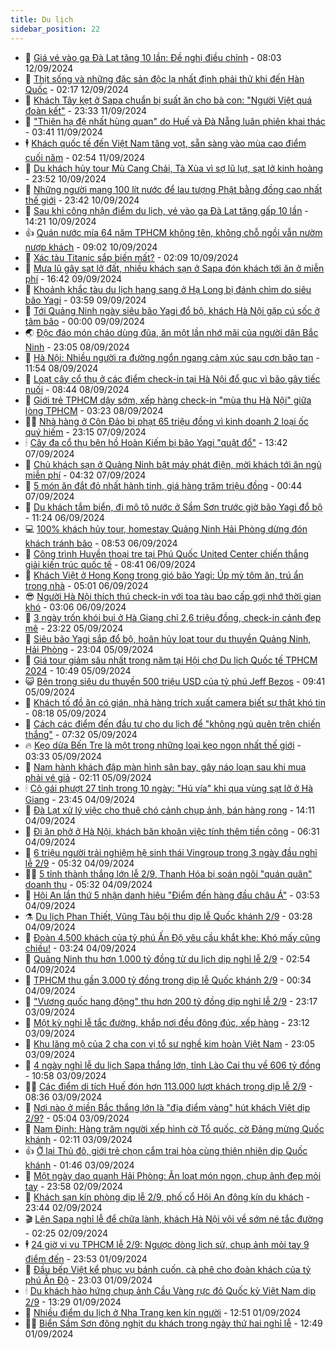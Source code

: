 ```yaml
---
title: Du lịch
sidebar_position: 22
---
```


<!-- dantri-du-lich:START -->
- 🥰 [Giá vé vào ga Đà Lạt tăng 10 lần: Đề nghị điều chỉnh](https://dantri.com.vn/du-lich/gia-ve-vao-ga-da-lat-tang-10-lan-de-nghi-dieu-chinh-20240912083638982.htm) - 08:03 12/09/2024
- 🥰 [Thịt sống và những đặc sản độc lạ nhất định phải thử khi đến Hàn Quốc](https://dantri.com.vn/du-lich/thit-song-va-nhung-dac-san-doc-la-nhat-dinh-phai-thu-khi-den-han-quoc-20240912004510390.htm) - 02:17 12/09/2024
- 🐻 [Khách Tây kẹt ở Sapa chuẩn bị suất ăn cho bà con: &quot;Người Việt quá đoàn kết&quot;](https://dantri.com.vn/du-lich/khach-tay-ket-o-sapa-chuan-bi-suat-an-cho-ba-con-nguoi-viet-qua-doan-ket-20240912002306230.htm) - 23:33 11/09/2024
- 🤩 [&quot;Thiên hạ đệ nhất hùng quan&quot; do Huế và Đà Nẵng luân phiên khai thác](https://dantri.com.vn/du-lich/thien-ha-de-nhat-hung-quan-do-hue-va-da-nang-luan-phien-khai-thac-20240911080711777.htm) - 03:41 11/09/2024
- 🕴 [Khách quốc tế đến Việt Nam tăng vọt, sẵn sàng vào mùa cao điểm cuối năm](https://dantri.com.vn/du-lich/khach-quoc-te-den-viet-nam-tang-vot-san-sang-vao-mua-cao-diem-cuoi-nam-20240911091552739.htm) - 02:54 11/09/2024
- 🤩 [Du khách hủy tour Mù Cang Chải, Tà Xùa vì sợ lũ lụt, sạt lở kinh hoàng](https://dantri.com.vn/du-lich/du-khach-huy-tour-mu-cang-chai-ta-xua-vi-so-lu-lut-sat-lo-kinh-hoang-20240910181544178.htm) - 23:52 10/09/2024
- 🤠 [Những người mang 100 lít nước để lau tượng Phật bằng đồng cao nhất thế giới](https://dantri.com.vn/du-lich/nhung-nguoi-mang-100-lit-nuoc-de-lau-tuong-phat-bang-dong-cao-nhat-the-gioi-20240910233736286.htm) - 23:42 10/09/2024
- 💪 [Sau khi công nhận điểm du lịch, vé vào ga Đà Lạt tăng gấp 10 lần](https://dantri.com.vn/du-lich/sau-khi-cong-nhan-diem-du-lich-ve-vao-ga-da-lat-tang-gap-10-lan-20240910192118091.htm) - 14:21 10/09/2024
- 👍 [Quán nước mía 64 năm TPHCM không tên, không chỗ ngồi vẫn nườm nượp khách](https://dantri.com.vn/du-lich/quan-nuoc-mia-64-nam-tphcm-khong-ten-khong-cho-ngoi-van-nuom-nuop-khach-20240909204605065.htm) - 09:02 10/09/2024
- 🚦 [Xác tàu Titanic sắp biến mất?](https://dantri.com.vn/du-lich/xac-tau-titanic-sap-bien-mat-20240906172641142.htm) - 02:09 10/09/2024
- 💪 [Mưa lũ gây sạt lở đất, nhiều khách sạn ở Sapa đón khách tới ăn ở miễn phí](https://dantri.com.vn/du-lich/mua-lu-gay-sat-lo-dat-nhieu-khach-san-o-sapa-don-khach-toi-an-o-mien-phi-20240909233841847.htm) - 16:42 09/09/2024
- 💃 [Khoảnh khắc tàu du lịch hạng sang ở Hạ Long bị đánh chìm do siêu bão Yagi](https://dantri.com.vn/du-lich/khoanh-khac-tau-du-lich-hang-sang-o-ha-long-bi-danh-chim-do-sieu-bao-yagi-20240909105340436.htm) - 03:59 09/09/2024
- 👺 [Tới Quảng Ninh ngày siêu bão Yagi đổ bộ, khách Hà Nội gặp cú sốc ở tâm bão](https://dantri.com.vn/du-lich/toi-quang-ninh-ngay-sieu-bao-yagi-do-bo-khach-ha-noi-gap-cu-soc-o-tam-bao-20240908181918424.htm) - 00:00 09/09/2024
- 🌏 [Độc đáo món cháo dùng đũa, ăn một lần nhớ mãi của người dân Bắc Ninh](https://dantri.com.vn/du-lich/doc-dao-mon-chao-dung-dua-an-mot-lan-nho-mai-cua-nguoi-dan-bac-ninh-20240907175332646.htm) - 23:05 08/09/2024
- 🎡 [Hà Nội: Nhiều người ra đường ngổn ngang cảm xúc sau cơn bão tan](https://dantri.com.vn/du-lich/ha-noi-nhieu-nguoi-ra-duong-ngon-ngang-cam-xuc-sau-con-bao-tan-20240908165711136.htm) - 11:54 08/09/2024
- 🧰 [Loạt cây cổ thụ ở các điểm check-in tại Hà Nội đổ gục vì bão gây tiếc nuối](https://dantri.com.vn/du-lich/loat-cay-co-thu-o-cac-diem-check-in-tai-ha-noi-do-guc-vi-bao-gay-tiec-nuoi-20240908153457174.htm) - 08:44 08/09/2024
- 💂 [Giới trẻ TPHCM dậy sớm, xếp hàng check-in &quot;mùa thu Hà Nội&quot; giữa lòng TPHCM](https://dantri.com.vn/du-lich/gioi-tre-tphcm-day-som-xep-hang-check-in-mua-thu-ha-noi-giua-long-tphcm-20240829171018734.htm) - 03:23 08/09/2024
- 🧑‍🏫 [Nhà hàng ở Côn Đảo bị phạt 65 triệu đồng vì kinh doanh 2 loại ốc quý hiếm](https://dantri.com.vn/du-lich/nha-hang-o-con-dao-bi-phat-65-trieu-dong-vi-kinh-doanh-2-loai-oc-quy-hiem-20240907172134233.htm) - 23:15 07/09/2024
- 🕯 [Cây đa cổ thụ bên hồ Hoàn Kiếm bị bão Yagi &quot;quật đổ&quot;](https://dantri.com.vn/du-lich/cay-da-co-thu-ben-ho-hoan-kiem-bi-bao-yagi-quat-do-20240907201327698.htm) - 13:42 07/09/2024
- 👀 [Chủ khách sạn ở Quảng Ninh bật máy phát điện, mời khách tới ăn ngủ miễn phí](https://dantri.com.vn/du-lich/chu-khach-san-o-quang-ninh-bat-may-phat-dien-moi-khach-toi-an-ngu-mien-phi-20240907111914108.htm) - 04:32 07/09/2024
- 🎉 [5 món ăn đắt đỏ nhất hành tinh, giá hàng trăm triệu đồng](https://dantri.com.vn/du-lich/5-mon-an-dat-do-nhat-hanh-tinh-gia-hang-tram-trieu-dong-20240907021741037.htm) - 00:44 07/09/2024
- 🌊 [Du khách tắm biển, đi mô tô nước ở Sầm Sơn trước giờ bão Yagi đổ bộ](https://dantri.com.vn/du-lich/du-khach-tam-bien-di-mo-to-nuoc-o-sam-son-truoc-gio-bao-yagi-do-bo-20240906164254922.htm) - 11:24 06/09/2024
- 💻 [100% khách hủy tour, homestay Quảng Ninh Hải Phòng dừng đón khách tránh bão](https://dantri.com.vn/du-lich/100-khach-huy-tour-homestay-quang-ninh-hai-phong-dung-don-khach-tranh-bao-20240906150908541.htm) - 08:53 06/09/2024
- 💪 [Công trình Huyền thoại tre tại Phú Quốc United Center chiến thắng giải kiến trúc quốc tế](https://dantri.com.vn/du-lich/cong-trinh-huyen-thoai-tre-tai-phu-quoc-united-center-chien-thang-giai-kien-truc-quoc-te-20240906150423094.htm) - 08:41 06/09/2024
- 👺 [Khách Việt ở Hong Kong trong gió bão Yagi: Úp mỳ tôm ăn, trú ẩn trong nhà](https://dantri.com.vn/du-lich/khach-viet-o-hong-kong-trong-gio-bao-yagi-up-my-tom-an-tru-an-trong-nha-20240906113941119.htm) - 05:01 06/09/2024
- 😎 [Người Hà Nội thích thú check-in với toa tàu bao cấp gợi nhớ thời gian khó](https://dantri.com.vn/du-lich/nguoi-ha-noi-thich-thu-check-in-voi-toa-tau-bao-cap-goi-nho-thoi-gian-kho-20240905204602684.htm) - 03:06 06/09/2024
- 🌋 [3 ngày trốn khói bụi ở Hà Giang chỉ 2,6 triệu đồng, check-in cảnh đẹp mê](https://dantri.com.vn/du-lich/3-ngay-tron-khoi-bui-o-ha-giang-chi-26-trieu-dong-check-in-canh-dep-me-20240831151218247.htm) - 23:22 05/09/2024
- 🌝 [Siêu bão Yagi sắp đổ bộ, hoãn hủy loạt tour du thuyền Quảng Ninh, Hải Phòng](https://dantri.com.vn/du-lich/sieu-bao-yagi-sap-do-bo-hoan-huy-loat-tour-du-thuyen-quang-ninh-hai-phong-20240905173630890.htm) - 23:04 05/09/2024
- 🧠 [Giá tour giảm sâu nhất trong năm tại Hội chợ Du lịch Quốc tế TPHCM 2024](https://dantri.com.vn/du-lich/gia-tour-giam-sau-nhat-trong-nam-tai-hoi-cho-du-lich-quoc-te-tphcm-2024-20240905143453504.htm) - 10:49 05/09/2024
- 😺 [Bên trong siêu du thuyền 500 triệu USD của tỷ phú Jeff Bezos](https://dantri.com.vn/du-lich/ben-trong-sieu-du-thuyen-500-trieu-usd-cua-ty-phu-jeff-bezos-20240905160727604.htm) - 09:41 05/09/2024
- 💂 [Khách tố đồ ăn có gián, nhà hàng trích xuất camera biết sự thật khó tin](https://dantri.com.vn/du-lich/khach-to-do-an-co-gian-nha-hang-trich-xuat-camera-biet-su-that-kho-tin-20240905140737105.htm) - 08:18 05/09/2024
- 🌮 [Cách các điểm đến đầu tư cho du lịch để &quot;không ngủ quên trên chiến thắng&quot;](https://dantri.com.vn/du-lich/cach-cac-diem-den-dau-tu-cho-du-lich-de-khong-ngu-quen-tren-chien-thang-20240905114602600.htm) - 07:32 05/09/2024
- 🔥 [Kẹo dừa Bến Tre là một trong những loại kẹo ngon nhất thế giới](https://dantri.com.vn/du-lich/keo-dua-ben-tre-la-mot-trong-nhung-loai-keo-ngon-nhat-the-gioi-20240905095331590.htm) - 03:33 05/09/2024
- 🦏 [Nam hành khách đập màn hình sân bay, gây náo loạn sau khi mua phải vé giả](https://dantri.com.vn/du-lich/nam-hanh-khach-dap-man-hinh-san-bay-gay-nao-loan-sau-khi-mua-phai-ve-gia-20240903183354732.htm) - 02:11 05/09/2024
- 🕯 [Cô gái phượt 27 tỉnh trong 10 ngày: &quot;Hú vía&quot; khi qua vùng sạt lở ở Hà Giang](https://dantri.com.vn/du-lich/co-gai-phuot-27-tinh-trong-10-ngay-hu-via-khi-qua-vung-sat-lo-o-ha-giang-20240830191152603.htm) - 23:45 04/09/2024
- 🐻 [Đà Lạt xử lý việc cho thuê chó cảnh chụp ảnh, bán hàng rong](https://dantri.com.vn/du-lich/da-lat-xu-ly-viec-cho-thue-cho-canh-chup-anh-ban-hang-rong-20240904193930865.htm) - 14:11 04/09/2024
- 🥸 [Đi ăn phở ở Hà Nội, khách băn khoăn việc tính thêm tiền công](https://dantri.com.vn/du-lich/di-an-pho-o-ha-noi-khach-ban-khoan-viec-tinh-them-tien-cong-20240904130410662.htm) - 06:31 04/09/2024
- 💂 [6 triệu người trải nghiệm hệ sinh thái Vingroup trong 3 ngày đầu nghỉ lễ 2/9](https://dantri.com.vn/du-lich/6-trieu-nguoi-trai-nghiem-he-sinh-thai-vingroup-trong-3-ngay-dau-nghi-le-29-20240904122150436.htm) - 05:32 04/09/2024
- 🧑‍💻 [5 tỉnh thành thắng lớn lễ 2/9, Thanh Hóa bị soán ngôi &quot;quán quân&quot; doanh thu](https://dantri.com.vn/du-lich/5-tinh-thanh-thang-lon-le-29-thanh-hoa-bi-soan-ngoi-quan-quan-doanh-thu-20240904121711118.htm) - 05:32 04/09/2024
- 💪 [Hội An lần thứ 5 nhận danh hiệu &quot;Điểm đến hàng đầu châu Á&quot;](https://dantri.com.vn/du-lich/hoi-an-lan-thu-5-nhan-danh-hieu-diem-den-hang-dau-chau-a-20240904080258807.htm) - 03:53 04/09/2024
- ⚗️ [Du lịch Phan Thiết, Vũng Tàu bội thu dịp lễ Quốc khánh 2/9](https://dantri.com.vn/du-lich/du-lich-phan-thiet-vung-tau-boi-thu-dip-le-quoc-khanh-29-20240903180900385.htm) - 03:28 04/09/2024
- 🌁 [Đoàn 4.500 khách của tỷ phú Ấn Độ yêu cầu khắt khe: Khó mấy cũng chiều!](https://dantri.com.vn/du-lich/doan-4500-khach-cua-ty-phu-an-do-yeu-cau-khat-khe-kho-may-cung-chieu-20240903153024800.htm) - 03:24 04/09/2024
- 🧰 [Quảng Ninh thu hơn 1.000 tỷ đồng từ du lịch dịp nghỉ lễ 2/9](https://dantri.com.vn/du-lich/quang-ninh-thu-hon-1000-ty-dong-tu-du-lich-dip-nghi-le-29-20240904081101770.htm) - 02:54 04/09/2024
- 🧰 [TPHCM thu gần 3.000 tỷ đồng trong dịp lễ Quốc khánh 2/9](https://dantri.com.vn/du-lich/tphcm-thu-gan-3000-ty-dong-trong-dip-le-quoc-khanh-29-20240903210414101.htm) - 00:34 04/09/2024
- 🎉 [&quot;Vương quốc hang động&quot; thu hơn 200 tỷ đồng dịp nghỉ lễ 2/9](https://dantri.com.vn/du-lich/vuong-quoc-hang-dong-thu-hon-200-ty-dong-dip-nghi-le-29-20240903193220135.htm) - 23:17 03/09/2024
- 🤩 [Một kỳ nghỉ lễ tắc đường, khắp nơi đều đông đúc, xếp hàng](https://dantri.com.vn/du-lich/mot-ky-nghi-le-tac-duong-khap-noi-deu-dong-duc-xep-hang-20240904053904332.htm) - 23:12 03/09/2024
- 👺 [Khu lăng mộ của 2 cha con vị tổ sư nghề kim hoàn Việt Nam](https://dantri.com.vn/du-lich/khu-lang-mo-cua-2-cha-con-vi-to-su-nghe-kim-hoan-viet-nam-20240901123629436.htm) - 23:05 03/09/2024
- 🧠 [4 ngày nghỉ lễ du lịch Sapa thắng lớn, tỉnh Lào Cai thu về 606 tỷ đồng](https://dantri.com.vn/du-lich/4-ngay-nghi-le-du-lich-sapa-thang-lon-tinh-lao-cai-thu-ve-606-ty-dong-20240903154136531.htm) - 10:58 03/09/2024
- 👨‍🏫 [Các điểm di tích Huế đón hơn 113.000 lượt khách trong dịp lễ 2/9](https://dantri.com.vn/du-lich/cac-diem-di-tich-hue-don-hon-113000-luot-khach-trong-dip-le-29-20240903112158563.htm) - 08:36 03/09/2024
- 🦅 [Nơi nào ở miền Bắc thắng lớn là &quot;địa điểm vàng&quot; hút khách Việt dịp 2/9?](https://dantri.com.vn/du-lich/noi-nao-o-mien-bac-thang-lon-la-dia-diem-vang-hut-khach-viet-dip-29-20240903105439472.htm) - 05:04 03/09/2024
- 🌊 [Nam Định: Hàng trăm người xếp hình cờ Tổ quốc, cờ Đảng mừng Quốc khánh](https://dantri.com.vn/du-lich/nam-dinh-hang-tram-nguoi-xep-hinh-co-to-quoc-co-dang-mung-quoc-khanh-20240902164917249.htm) - 02:11 03/09/2024
- 👍 [Ở lại Thủ đô, giới trẻ chọn cắm trại hòa cùng thiên nhiên dịp Quốc khánh](https://dantri.com.vn/du-lich/o-lai-thu-do-gioi-tre-chon-cam-trai-hoa-cung-thien-nhien-dip-quoc-khanh-20240902183057008.htm) - 01:46 03/09/2024
- 🫶 [Một ngày dạo quanh Hải Phòng: Ăn loạt món ngon, chụp ảnh đẹp mỏi tay](https://dantri.com.vn/du-lich/mot-ngay-dao-quanh-hai-phong-an-loat-mon-ngon-chup-anh-dep-moi-tay-20240901154936928.htm) - 23:58 02/09/2024
- 💯 [Khách sạn kín phòng dịp lễ 2/9, phố cổ Hội An đông kín du khách](https://dantri.com.vn/du-lich/khach-san-kin-phong-dip-le-29-pho-co-hoi-an-dong-kin-du-khach-20240719170333280.htm) - 23:44 02/09/2024
- 🎬 [Lên Sapa nghỉ lễ để chữa lành, khách Hà Nội vội về sớm né tắc đường](https://dantri.com.vn/du-lich/len-sapa-nghi-le-de-chua-lanh-khach-ha-noi-voi-ve-som-ne-tac-duong-20240901233246404.htm) - 02:25 02/09/2024
- 🕴 [24 giờ vi vu TPHCM lễ 2/9: Ngược dòng lịch sử, chụp ảnh mỏi tay 9 điểm đến](https://dantri.com.vn/du-lich/24-gio-vi-vu-tphcm-le-29-nguoc-dong-lich-su-chup-anh-moi-tay-9-diem-den-20240901194507463.htm) - 23:53 01/09/2024
- 🦅 [Đầu bếp Việt kể phục vụ bánh cuốn, cà phê cho đoàn khách của tỷ phú Ấn Độ](https://dantri.com.vn/du-lich/dau-bep-viet-ke-phuc-vu-banh-cuon-ca-phe-cho-doan-khach-cua-ty-phu-an-do-20240901184422391.htm) - 23:03 01/09/2024
- 🕯 [Du khách hào hứng chụp ảnh Cầu Vàng rực đỏ Quốc kỳ Việt Nam dịp 2/9](https://dantri.com.vn/du-lich/du-khach-hao-hung-chup-anh-cau-vang-ruc-do-quoc-ky-viet-nam-dip-29-20240901191459834.htm) - 13:29 01/09/2024
- 🥸 [Nhiều điểm du lịch ở Nha Trang ken kín người](https://dantri.com.vn/du-lich/nhieu-diem-du-lich-o-nha-trang-ken-kin-nguoi-20240901180057732.htm) - 12:51 01/09/2024
- 👨‍🏫 [Biển Sầm Sơn đông nghịt du khách trong ngày thứ hai nghỉ lễ](https://dantri.com.vn/du-lich/bien-sam-son-dong-nghit-du-khach-trong-ngay-thu-hai-nghi-le-20240901185816900.htm) - 12:49 01/09/2024<!-- dantri-du-lich:END -->
